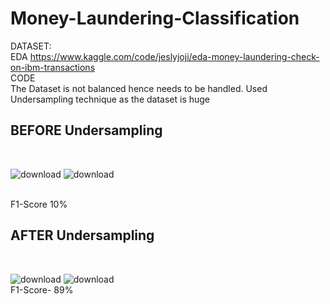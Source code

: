 # Money-Laundering-Classification
DATASET:<br>
EDA https://www.kaggle.com/code/jeslyjoji/eda-money-laundering-check-on-ibm-transactions <br>
CODE<br>
The Dataset is not balanced hence needs to be handled.
Used Undersampling technique as the dataset is huge<br>
<h2>BEFORE Undersampling </h2><br>

![download](https://github.com/user-attachments/assets/802aea5a-9a3f-4cec-8a10-f4f29c225e84)
![download](https://github.com/user-attachments/assets/abeb6c6d-639e-4fe2-ba74-5cbf429d615e)  
 <br>


F1-Score 10%

<h2>AFTER Undersampling </h2><br>

![download](https://github.com/user-attachments/assets/6a3ac762-d7df-4e66-9398-a1d5e343daac)
![download](https://github.com/user-attachments/assets/1e3cf446-eb5c-4030-95ce-54e40070b265) <br>
F1-Score- 89%

